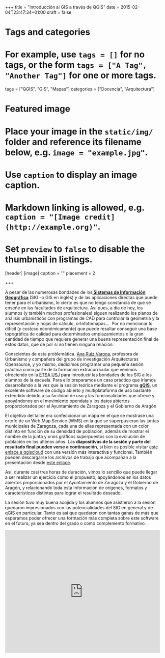 +++
title = "Introducción al GIS a través de QGIS"
date = 2015-02-04T23:47:34+01:00
draft = false

# Tags and categories
# For example, use `tags = []` for no tags, or the form `tags = ["A Tag", "Another Tag"]` for one or more tags.
tags = ["QGIS", "GIS", "Mapas"]
categories = ["Docencia", "Arquitectura"]

# Featured image
# Place your image in the `static/img/` folder and reference its filename below, e.g. `image = "example.jpg"`.
# Use `caption` to display an image caption.
#   Markdown linking is allowed, e.g. `caption = "[Image credit](http://example.org)"`.
# Set `preview` to `false` to disable the thumbnail in listings.
[header]
[image]
caption = ""
placement = 2

+++

A pesar de las numerosas bondades de los<a href="https://es.wikipedia.org/wiki/Sistema_de_Informaci%C3%B3n_Geogr%C3%A1fica" class="ext" target="_blank"><strong> Sistemas de Información Geográfica</strong></a> (SIG -o GIS en inglés) y de las aplicaciones directas que puede tener para el urbanismo, lo cierto es que no tengo constancia de que se enseñe en las facultades de arquitectura. Así pues, a día de hoy, los alumnos (y también muchos profesionales) siguen realizando los planos de análisis urbanísticos con programas de CAD para controlar la geometría y la representación y hojas de cálculo, ortofotomapas...&nbsp; Por no mencionar lo difícil (y costoso económicamente) que puede resultar conseguir una base topográfica de calidad para determinados emplazamientos o la gran cantidad de tiempo que requiere generar una buena representación final de estos datos, que de por sí no tienen ninguna relación.</p>
<p>Conscientes de esta problemática, <a href="http://etsa.usj.es/es/docentes/ana-ruiz-varona" class="ext" target="_blank">Ana Ruiz Varona</a>, profesora de Urbanismo y compañera del grupo de investigación Arquitecturas Opensource, y yo mismo, dedicimos programar una pequeña sesión práctica como parte de la formación extracurricular que venimos ofreciendo en la <a href="http://etsa.usj.es/es" class="ext" target="_blank">ETSA USJ</a> para introducir las bondades de los SIG a los alumnos de la escuela. Para ello preparamos un caso práctico que iríamos desarrollando a la vez que la sesión teórica mediante el programa <strong><a href="http://qgis.org" class="ext" target="_blank">gQIS</a></strong>, un excelente software de código abierto y multiplataforma de uso bastante extendido debido a su facilidad de uso y las funcionalidades que ofrece y apoyándonos en el movimiento opendata y los datos abiertos proporcionados por el Ayuntamiento de Zaragoza y el Gobierno de Aragón.</p>
<p>El objetivo del taller era confeccionar un mapa en el que se mostrase una ortofo de un Web Map Service (WMS) en la que se superpusieran las juntas municipales de Zaragoza, cada una de ellas representada con un color distinto en función de su densidad de población, además de mostrar el nombre de la junta y unos gráficos superpuestos con la evolución de población en los últimos años. Las <strong>diapositivas de la sesión y parte del resultado final pueden verse a continuación</strong>, si bien es posible visitar <a href="http://qgiscloud.com/ccamara/demo_curso_qgis_02" class="ext" target="_blank">este enlace a qgiscloud</a> con una versión más interactiva y funcional. También pueden descargarse los archivos de trabajo que acompañan a la presentación desde <a href="https://www.dropbox.com/sh/zfwnt0a9mulzixf/AACsI-jVrUSlZYs7CM2uN519a?dl=0" class="ext" target="_blank">este enlace</a>.</p>

<script async class="speakerdeck-embed" data-id="d9125475ecc94f8da93caea2aef9b5f7" data-ratio="1.33333333333333" src="//speakerdeck.com/assets/embed.js"></script>

<p>Así, durante casi tres horas de duración, vimos lo sencillo que puede llegar a ser realizar un ejercicio como el propuesto, apoyándonos en los datos abiertos proporcionados por el Ayuntamiento de Zaragoza y el Gobierno de Aragón, y relacionando toda esta información de orígenes, formatos y características distintas para lograr el resultado deseado.</p><p>La sesión tuvo muy buena acojida y los alumnos que asistieron a la sesión quedaron impresionados con las potencialidades del SIG en general y de qGIS en particular. Tanto es así que quedaron con tantas ganas de más que esperamos poder ofrecer una formación más completa sobre este software en el futuro, ya sea dentro del grado o como complemento formativo.</p>
<p><iframe src="https://m.qgiscloud.com/ccamara/demo_curso_qgis_02" width="100%" height="400px" frameborder="0">Ver versión completa</iframe>
